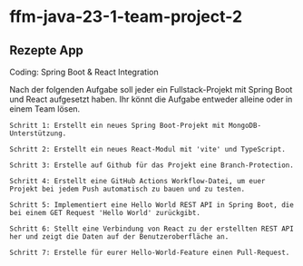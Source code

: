 # ffm-java-23-1-team-project-2

## Rezepte App

Coding: Spring Boot & React Integration

Nach der folgenden Aufgabe soll jeder ein Fullstack-Projekt mit Spring Boot und React aufgesetzt haben. Ihr könnt die Aufgabe entweder alleine oder in einem Team lösen.


    Schritt 1: Erstellt ein neues Spring Boot-Projekt mit MongoDB-Unterstützung.

    Schritt 2: Erstellt ein neues React-Modul mit 'vite' und TypeScript.

    Schritt 3: Erstelle auf Github für das Projekt eine Branch-Protection.

    Schritt 4: Erstellt eine GitHub Actions Workflow-Datei, um euer Projekt bei jedem Push automatisch zu bauen und zu testen.

    Schritt 5: Implementiert eine Hello World REST API in Spring Boot, die bei einem GET Request 'Hello World' zurückgibt.

    Schritt 6: Stellt eine Verbindung von React zu der erstellten REST API her und zeigt die Daten auf der Benutzeroberfläche an.

    Schritt 7: Erstelle für eurer Hello-World-Feature einen Pull-Request.